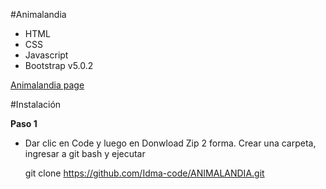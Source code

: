 #Animalandia

- HTML
- CSS
- Javascript
- Bootstrap v5.0.2

[Animalandia page](https://idma-code.github.io/ANIMALANDIA/index.html)

#Instalación

**Paso 1**

- Dar clic en Code y luego en Donwload Zip 2 forma. Crear una carpeta, ingresar a git bash y ejecutar

    git clone https://github.com/Idma-code/ANIMALANDIA.git
